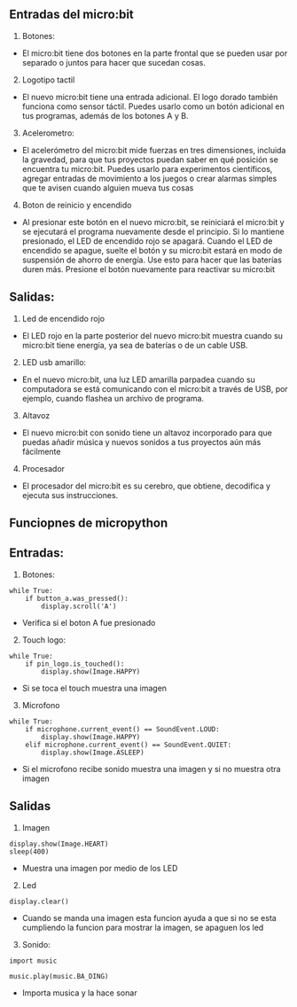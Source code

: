 ## Entradas del micro:bit 
1. Botones:
- El micro:bit tiene dos botones en la parte frontal que se pueden usar por separado o juntos para hacer que sucedan cosas.
2. Logotipo tactil
- El nuevo micro:bit tiene una entrada adicional. El logo dorado también funciona como sensor táctil. Puedes usarlo como un botón adicional en tus programas, además de los botones A y B.
3. Acelerometro:
- El acelerómetro del micro:bit mide fuerzas en tres dimensiones, incluida la gravedad, para que tus proyectos puedan saber en qué posición se encuentra tu micro:bit. Puedes usarlo para experimentos científicos, agregar entradas de movimiento a los juegos o crear alarmas simples que te avisen cuando alguien mueva tus cosas
4. Boton de reinicio y encendido
- Al presionar este botón en el nuevo micro:bit, se reiniciará el micro:bit y se ejecutará el programa nuevamente desde el principio. Si lo mantiene presionado, el LED de encendido rojo se apagará. Cuando el LED de encendido se apague, suelte el botón y su micro:bit estará en modo de suspensión de ahorro de energía. Use esto para hacer que las baterías duren más. Presione el botón nuevamente para reactivar su micro:bit
## Salidas:
1. Led de encendido rojo
- El LED rojo en la parte posterior del nuevo micro:bit muestra cuando su micro:bit tiene energía, ya sea de baterías o de un cable USB.
2. LED usb amarillo:
- En el nuevo micro:bit, una luz LED amarilla parpadea cuando su computadora se está comunicando con el micro:bit a través de USB, por ejemplo, cuando flashea un archivo de programa.
3. Altavoz
- El nuevo micro:bit con sonido tiene un altavoz incorporado para que puedas añadir música y nuevos sonidos a tus proyectos aún más fácilmente
4. Procesador
- El procesador del micro:bit es su cerebro, que obtiene, decodifica y ejecuta sus instrucciones.
 ## Funciopnes de micropython
 ## Entradas:
 1. Botones: 
``` 
while True:
    if button_a.was_pressed():
        display.scroll('A')
```
- Verifica si el boton A fue presionado
2. Touch logo:
```
while True:
    if pin_logo.is_touched():
        display.show(Image.HAPPY)
```
- Si se toca el touch muestra una imagen 
3. Microfono
```
while True:
    if microphone.current_event() == SoundEvent.LOUD:
        display.show(Image.HAPPY)
    elif microphone.current_event() == SoundEvent.QUIET:
        display.show(Image.ASLEEP)
```
- Si el microfono recibe sonido muestra una imagen y si no muestra otra imagen
## Salidas 
1. Imagen
```
display.show(Image.HEART)
sleep(400)
```
- Muestra una imagen por medio de los LED
2. Led
```
display.clear()
```
- Cuando se manda una imagen esta funcion ayuda a que si no se esta cumpliendo la funcion para mostrar la imagen, se apaguen los led
3. Sonido:
```
import music

music.play(music.BA_DING)
```
- Importa musica y la hace sonar
